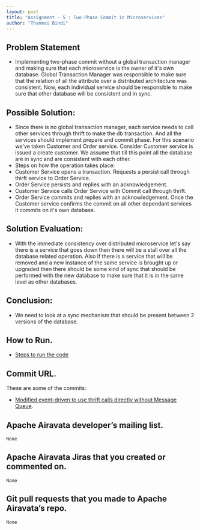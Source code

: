 ```yaml
---
layout: post
title: "Assignment - 5 : Two-Phase Commit in Microservices"
author: "Thanmai Bindi"
---
```


## Problem Statement
- Implementing two-phase commit without a global transaction manager and making sure that each microservice is the owner of it's own database. Global Transaction Manager was responsible to make sure that the relation of all the attribute over a distributed architecture was consistent. Now, each individual service should be responsible to make sure that other database will be consistent and in sync.

## Possible Solution:
- Since there is no global transaction manager, each service needs to call other services through thrift to make the db transaction. And all the services should implement prepare and commit phase. For this scenario we've taken Customer and Order service. Consider Customer service is issued a create customer. We assume that till this point all the database are in sync and are consistent with each other.
- Steps on how the operation takes place:
- Customer Service opens a transaction. Requests a persist call through thirft service to Order Service.
- Order Service persists and replies with an acknowledgement.
- Customer Service calls Order Service with Commit call through thrift.
- Order Service commits and replies with an acknowledgement. Once the Customer service confirms the commit on all other dependant services it commits on it's own database.

## Solution Evaluation:
- With the immediate consistency over distributed microservice let's say there is a service that goes down then there will be a stall over all the database related operation. Also if there is a service that will be removed and a new instance of the same service is brought up or upgraded then there should be some kind of sync that should be performed with the new database to make sure that it is in the same level as other databases.

## Conclusion:
- We need to look at a sync mechanism that should be present between 2 versions of the database.

## How to Run.
- [Steps to run the code](https://github.com/airavata-courses/spring17-microservice-data-management/wiki/Event-Driven-DB:-Steps-to-Run-Prototype)
	
## Commit URL.

These are some of the commits:
- [Modified event-driven to use thrift calls directly without Message Queue](https://github.com/airavata-courses/spring17-microservice-data-management/commit/68e581d3ce71ff8717a361f6972beb0fe5ad9dd0).

## Apache Airavata developer’s mailing list. 
	None

## Apache Airavata Jiras that you created or commented on.
	None

## Git pull requests that you made to Apache Airavata’s repo.
	None